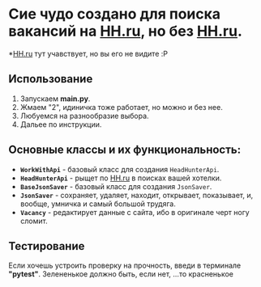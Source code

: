 # Сие чудо создано для поиска вакансий на [HH.ru](hh.ru), но без [HH.ru](hh.ru).
*[HH.ru](hh.ru) тут учавствует, но вы его не видите :P


## Использование

1. Запускаем **main.py**.
2. Жмаем "2", идиничка тоже работает, но можно и без нее.
3. Любуемся на разнообразие выбора.
4. Дальее по инструкции.


## Основные классы и их функциональность:
- **`WorkWithApi`** - базовый класс для создания `HeadHunterApi`.
- **`HeadHunterApi`** - рыщет по [HH.ru](hh.ru) в поисках вашей хотелки.
- **`BaseJsonSaver`** - базовый класс для создания `JsonSaver`.
- **`JsonSaver`** - сохраняет, удаляет, находит, открывает, показывает, и, вообще, умничка и самый большой трудяга.
- **`Vacancy`** - редактирует данные с сайта, ибо в оригинале черт ногу сломит.

## Тестирование

Если хочешь устроить проверку на прочность, введи в терминале **"pytest"**.
Зелененькое должно быть, если нет, ...то красненькое
